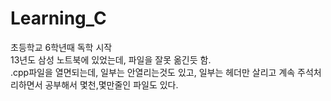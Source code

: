 # Learning_C

초등학교 6학년때 독학 시작<br>
13년도 삼성 노트북에 있었는데, 파일을 잘못 옮긴듯 함. <br>
.cpp파일을 열면되는데, 일부는 안열리는것도 있고, 일부는 헤더만 살리고 계속 주석처리하면서 공부해서 몇천,몇만줄인 파일도 있다.
